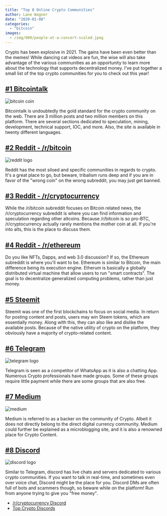 ```yaml
---
title: "Top 8 Online Crypto Communities"
author: Lane Wagner
date: "2020-01-08"
categories: 
  - "bitcoin"
images:
  - /img/800/people-at-a-concert-scaled.jpeg
---
```


Crypto has been explosive in 2021. The gains have been even better than the memes! While dancing cat videos are fun, the wise will also take advantage of the various communities as an opportunity to learn more about the technology that supports decentralized money. I've put together a small list of the top crypto communities for you to check out this year!

## [#1 Bitcointalk](https://bitcointalk.org/)

![bitcoin coin](/img/800/btc.png)

Bitcointalk is undoubtedly the gold standard for the crypto community on the web. There are 3 million posts and two million members on this platform. There are several sections dedicated to speculation, mining, development, technical support, IOC, and more. Also, the site is available in twenty different languages.

## [#2 Reddit - /r/bitcoin](https://reddit.com/r/bitcoin)

![reddit logo](/img/800/1_e3E0OQzfYCuWk0pket5dAA-1024x576.png)

Reddit has the most siloed and specific communities in regards to crypto. It's a great place to go, but beware, tribalism runs deep and if you are in favor of the "wrong coin" on the wrong subreddit, you may just get banned.

## [#3 Reddit - /r/cryptocurrency](https://www.reddit.com/r/cryptocurrency/)

While the /r/bitcoin subreddit focuses on Bitcoin related news, the /r/cryptocurrency subreddit is where you can find information and speculation regarding other altcoins. Because /r/bitcoin is so pro-BTC, /r/cryptocurrency actually rarely mentions the mother coin at all. If you're into alts, this is the place to discuss them.

## [#4 Reddit - /r/ethereum](https://www.reddit.com/r/ethereum/)

Do you like NFTs, Dapps, and web 3.0 discussion? If so, the Ethereum subreddit is where you'll want to be. Ethereum is similar to Bitcoin, the main difference being its execution engine. Etherum is basically a globally distributed virtual machine that allow users to run "smart contracts". The goal is to decentralize generalized computing problems, rather than just money.

## [#5 Steemit](https://steemit.com/)

Steemit was one of the first blockchains to focus on social media. In return for posting content and posts, users may win Steem tokens, which are essentially money. Along with this, they can also like and dislike the available posts. Because of the native utility of crypto on the platform, they obviously have a majority of crypto-related content.

## [#6 Telegram](https://telegramcryptogroups.com/)

![telegram logo](/img/800/unnamed.png)

Telegram is seen as a competitor of WhatsApp as it is also a chatting App. Numerous Crypto professionals have made groups. Some of these groups require little payment while there are some groups that are also free.

## [#7 Medium](https://medium.com/search?q=crypto)

![medium](/img/800/1_I0E7U5xI-4UvnkExSGKp_w.png)

Medium is referred to as a backer on the community of Crypto. Albeit it does not directly belong to the direct digital currency community. Medium could further be explained as a microblogging site, and it is also a renowned place for Crypto Content.

## [#8 Discord](https://top.gg/servers/tag/crypto)

![discord logo](/img/800/discord-logo-logodownload-download-logotipos-1.png)

Similar to Telegram, discord has live chats and servers dedicated to various crypto communities. If you want to talk in real-time, and sometimes even over voice chat, Discord might be the place for you. Discord DMs are often full of bots and scammers though, so beware while on the platform! Run from anyone trying to give you "free money".

- [/r/cryptocurrency Discord](https://discord.com/invite/cryptocurrencyofficial)
- [Top Crypto Discords](https://top.gg/servers/tag/crypto)
